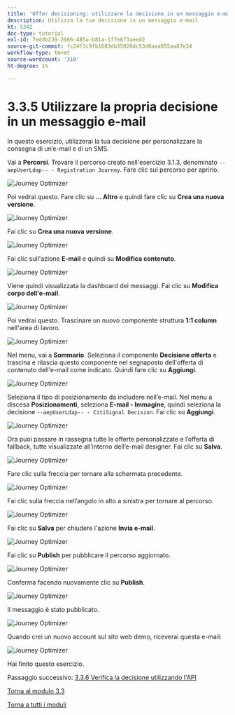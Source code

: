 ```yaml
---
title: 'Offer decisioning: utilizzare la decisione in un messaggio e-mail'
description: Utilizza la tua decisione in un messaggio e-mail
kt: 5342
doc-type: tutorial
exl-id: 7eddb239-2666-485a-b81a-1f7e6f3aeed2
source-git-commit: fc24f3c9fb1683db35026dc53d0aaa055aa87e34
workflow-type: tm+mt
source-wordcount: '310'
ht-degree: 1%

---
```


# 3.3.5 Utilizzare la propria decisione in un messaggio e-mail

In questo esercizio, utilizzerai la tua decisione per personalizzare la consegna di un’e-mail e di un SMS.

Vai a **Percorsi**. Trovare il percorso creato nell&#39;esercizio 3.1.3, denominato `--aepUserLdap-- - Registration Journey`. Fare clic sul percorso per aprirlo.

![Journey Optimizer](./images/emailoffer1.png)

Poi vedrai questo. Fare clic su **... Altro** e quindi fare clic su **Crea una nuova versione**.

![Journey Optimizer](./images/journey1.png)

Fai clic su **Crea una nuova versione**.

![Journey Optimizer](./images/journey2.png)

Fai clic sull&#39;azione **E-mail** e quindi su **Modifica contenuto**.

![Journey Optimizer](./images/journey3.png)

Viene quindi visualizzata la dashboard dei messaggi. Fai clic su **Modifica corpo dell&#39;e-mail**.

![Journey Optimizer](./images/emailoffer2.png)

Poi vedrai questo. Trascinare un nuovo componente struttura **1:1 column** nell&#39;area di lavoro.

![Journey Optimizer](./images/emailoffer6.png)

Nel menu, vai a **Sommario**. Seleziona il componente **Decisione offerta** e trascina e rilascia questo componente nel segnaposto dell&#39;offerta di contenuto dell&#39;e-mail come indicato. Quindi fare clic su **Aggiungi**.

![Journey Optimizer](./images/emailoffer7.png)

Seleziona il tipo di posizionamento da includere nell’e-mail. Nel menu a discesa **Posizionamenti**, seleziona **E-mail - Immagine**, quindi seleziona la decisione `--aepUserLdap-- - CitiSignal Decision`. Fai clic su **Aggiungi**.

![Journey Optimizer](./images/emailoffer8.png)

Ora puoi passare in rassegna tutte le offerte personalizzate e l’offerta di fallback, tutte visualizzate all’interno dell’e-mail designer. Fai clic su **Salva**.

![Journey Optimizer](./images/emailoffer9.png)

Fare clic sulla freccia per tornare alla schermata precedente.

![Journey Optimizer](./images/emailoffer13.png)

Fai clic sulla freccia nell’angolo in alto a sinistra per tornare al percorso.

![Journey Optimizer](./images/emailoffer14.png)

Fai clic su **Salva** per chiudere l&#39;azione **Invia e-mail**.

![Journey Optimizer](./images/emailoffer14a.png)

Fai clic su **Publish** per pubblicare il percorso aggiornato.

![Journey Optimizer](./images/emailoffer14b.png)

Conferma facendo nuovamente clic su **Publish**.

![Journey Optimizer](./images/emailoffer15.png)

Il messaggio è stato pubblicato.

![Journey Optimizer](./images/emailoffer16.png)

Quando crei un nuovo account sul sito web demo, riceverai questa e-mail:

![Journey Optimizer](./images/emailoffer17.png)

Hai finito questo esercizio.

Passaggio successivo: [3.3.6 Verifica la decisione utilizzando l&#39;API](./ex6.md)

[Torna al modulo 3.3](./offer-decisioning.md)

[Torna a tutti i moduli](./../../../overview.md)
